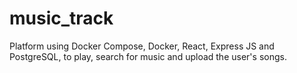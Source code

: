 # music_track
Platform using Docker Compose, Docker, React, Express JS and PostgreSQL, to play, search for music and upload the user's songs.
